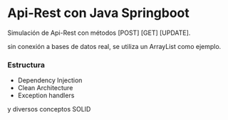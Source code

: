 # Api-Rest con Java Springboot

Simulación de Api-Rest con métodos [POST] [GET] [UPDATE].

sin conexión a bases de datos real, se utiliza un ArrayList como ejemplo.

### Estructura

 - Dependency Injection
 - Clean Architecture
 - Exception handlers

y diversos conceptos SOLID